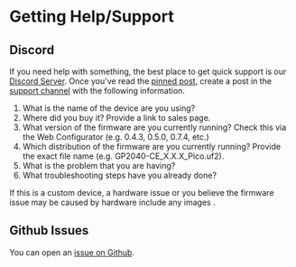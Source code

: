 # Getting Help/Support

## Discord

If you need help with something, the best place to get quick support is our [Discord Server](https://discord.gg/k2pxhke7q8). Once you've read the [pinned post](https://discord.com/channels/1049366310389289001/1132450634243772519), create a post in the [support channel](https://discord.com/channels/1049366310389289001/1132447732662018089) with the following information.

1. What is the name of the device are you using?
2. Where did you buy it? Provide a link to sales page.
3. What version of the firmware are you currently running? Check this via the Web Configurator (e.g. 0.4.3, 0.5.0, 0.7.4, etc.)
4. Which distribution of the firmware are you currently running? Provide the exact file name (e.g. GP2040-CE_X.X.X_Pico.uf2).
5. What is the problem that you are having?
6. What troubleshooting steps have you already done?

If this is a custom device, a hardware issue or you believe the firmware issue may be caused by hardware include any images .

## Github Issues

You can open an [issue on Github](https://github.com/OpenStickCommunity/GP2040-CE/issues/new/choose).